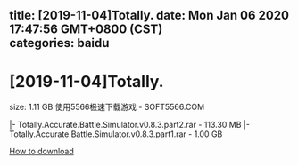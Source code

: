 
title: [2019-11-04]Totally.
date: Mon Jan 06 2020 17:47:56 GMT+0800 (CST)    
categories: baidu
---

# [2019-11-04]Totally.
size: 1.11 GB
 使用5566极速下载游戏 - SOFT5566.COM
 
|- Totally.Accurate.Battle.Simulator.v0.8.3.part2.rar - 113.30 MB
|- Totally.Accurate.Battle.Simulator.v0.8.3.part1.rar - 1.00 GB

[How to download](https://bpcam.bemobtrk.com/go/2ceec3aa-1ca2-46d6-b9ff-aaa5c184517c?jno=1131)